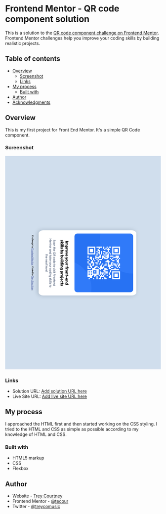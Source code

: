 # Frontend Mentor - QR code component solution

This is a solution to the [QR code component challenge on Frontend Mentor](https://www.frontendmentor.io/challenges/qr-code-component-iux_sIO_H). Frontend Mentor challenges help you improve your coding skills by building realistic projects. 

## Table of contents

- [Overview](#overview)
  - [Screenshot](#screenshot)
  - [Links](#links)
- [My process](#my-process)
  - [Built with](#built-with)
- [Author](#author)
- [Acknowledgments](#acknowledgments)

## Overview
This is my first project for Front End Mentor. It's a simple QR Code component.

### Screenshot

![screenshot](/qr_component.png)

### Links

- Solution URL: [Add solution URL here](https://your-solution-url.com)
- Live Site URL: [Add live site URL here](https://your-live-site-url.com)

## My process
I approached the HTML first and then started working on the CSS styling. I tried to the HTML and CSS as simple as possible according to my knowledge of HTML and CSS. 

### Built with

- HTML5 markup
- CSS 
- Flexbox

## Author

- Website - [Trey Courtney](https://www.your-site.com)
- Frontend Mentor - [@tecour](https://www.frontendmentor.io/profile/tecour)
- Twitter - [@treycomusic](https://www.twitter.com/treycomusic)

